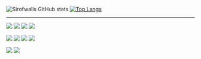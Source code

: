 ![Sirofwalls GitHub stats](https://github-readme-stats.vercel.app/api?username=sirofwalls&theme=vision-friendly-dark&show_icons=true)
[![Top Langs](https://github-readme-stats.vercel.app/api/top-langs/?username=sirofwalls&layout=compact)](https://github.com/sirofwalls/github-readme-stats)

<hr width='100%'>
<p width='50%' >
<img src='https://img.shields.io/badge/NPM-%23000000.svg?style=for-the-badge&logo=npm&logoColor=white' />
<img src='https://img.shields.io/badge/node.js-6DA55F?style=for-the-badge&logo=node.js&logoColor=white' />
<img src='https://img.shields.io/badge/react-%2320232a.svg?style=for-the-badge&logo=react&logoColor=%2361DAFB' />
<img src='https://img.shields.io/badge/redux-%23593d88.svg?style=for-the-badge&logo=redux&logoColor=white' />
</p>

<p width='50%' >
<img src='https://img.shields.io/badge/MongoDB-%234ea94b.svg?style=for-the-badge&logo=mongodb&logoColor=white' />
<img src='https://img.shields.io/badge/MariaDB-003545?style=for-the-badge&logo=mariadb&logoColor=white' />
<img src='https://img.shields.io/badge/mysql-%2300f.svg?style=for-the-badge&logo=mysql&logoColor=white' />
<img src='https://img.shields.io/badge/docker-%230db7ed.svg?style=for-the-badge&logo=docker&logoColor=white' />
</p>

<p width='50%' >
<img src='https://img.shields.io/badge/Cloudflare-F38020?style=for-the-badge&logo=Cloudflare&logoColor=white' />
<img src='https://img.shields.io/badge/DigitalOcean-%230167ff.svg?style=for-the-badge&logo=digitalOcean&logoColor=white' />
</p>
